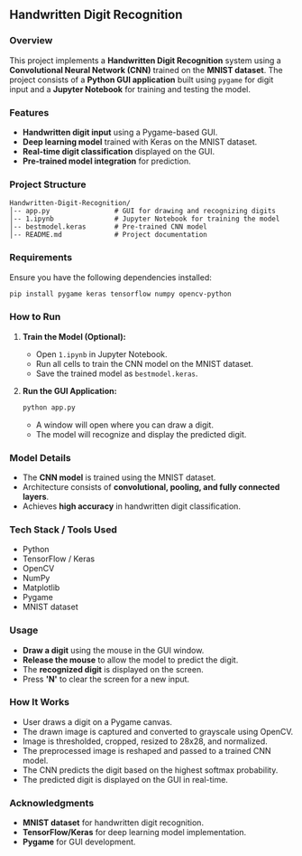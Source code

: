 ## Handwritten Digit Recognition

### Overview
This project implements a **Handwritten Digit Recognition** system using a **Convolutional Neural Network (CNN)** trained on the **MNIST dataset**. The project consists of a **Python GUI application** built using `pygame` for digit input and a **Jupyter Notebook** for training and testing the model.

### Features
- **Handwritten digit input** using a Pygame-based GUI.
- **Deep learning model** trained with Keras on the MNIST dataset.
- **Real-time digit classification** displayed on the GUI.
- **Pre-trained model integration** for prediction.

### Project Structure
```
Handwritten-Digit-Recognition/
│-- app.py                # GUI for drawing and recognizing digits
│-- 1.ipynb               # Jupyter Notebook for training the model
│-- bestmodel.keras       # Pre-trained CNN model
│-- README.md             # Project documentation
```

### Requirements
Ensure you have the following dependencies installed:
```sh
pip install pygame keras tensorflow numpy opencv-python
```

### How to Run
1. **Train the Model (Optional):**
   - Open `1.ipynb` in Jupyter Notebook.
   - Run all cells to train the CNN model on the MNIST dataset.
   - Save the trained model as `bestmodel.keras`.

2. **Run the GUI Application:**
   ```sh
   python app.py
   ```
   - A window will open where you can draw a digit.
   - The model will recognize and display the predicted digit.

### Model Details
- The **CNN model** is trained using the MNIST dataset.
- Architecture consists of **convolutional, pooling, and fully connected layers**.
- Achieves **high accuracy** in handwritten digit classification.

### Tech Stack / Tools Used
- Python
- TensorFlow / Keras
- OpenCV
- NumPy
- Matplotlib
- Pygame
- MNIST dataset

### Usage
- **Draw a digit** using the mouse in the GUI window.
- **Release the mouse** to allow the model to predict the digit.
- The **recognized digit** is displayed on the screen.
- Press **'N'** to clear the screen for a new input.

### How It Works
- User draws a digit on a Pygame canvas.
- The drawn image is captured and converted to grayscale using OpenCV.
- Image is thresholded, cropped, resized to 28x28, and normalized.
- The preprocessed image is reshaped and passed to a trained CNN model.
- The CNN predicts the digit based on the highest softmax probability.
- The predicted digit is displayed on the GUI in real-time.

### Acknowledgments
- **MNIST dataset** for handwritten digit recognition.
- **TensorFlow/Keras** for deep learning model implementation.
- **Pygame** for GUI development.




